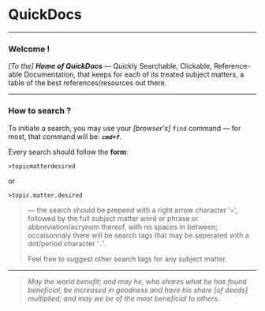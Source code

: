 

QuickDocs
===

----------------------------------------------------------------------------------
### Welcome !

*[To the]* ***Home of QuickDocs*** –– Quickly Searchable, Clickable,
Reference-able Documentation, that keeps for each of its treated subject
matters, a table of the best references/resources out there.

----------------------------------------------------------------------------------
### How to search ?

To initiate a search, you may use your *[browser's]* `find`
command –– for most, that command will be: ***`cmd+f`***.

Every search should follow the **form**:

```
>topicmatterdesired
```

or

```
>topic.matter.desired
```

> –– the search should be prepend with a right arrow character
> '`>`', followed by the full subject matter word or phrase
> or abbreviation/acrynom thereof, with no spaces in
> between; occaisonnaly there will be search tags that may be
> seperated with a dot/period character '`.`'.
>
> Feel free to suggest other search tags for any subject matter. 

----------------------------------------------------------------------------------
> *May the world benefit; and may he, who shares what he
> has found beneficial, be increased in goodness and have
> his share *[of deeds]* multiplied; and may we be of the
> most beneficial to others.*
